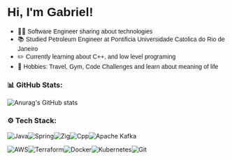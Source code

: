 <link href="https://fonts.googleapis.com/css2?family=Lobster&display=swap" rel="stylesheet">

<h1 style="font-family: 'Lobster', sans-serif; font-weight: 700"> Hi, I'm Gabriel! </h1>


* 👩‍💻 <span style="font-family: 'Lobster', sans-serif;"> Software Engineer sharing about technologies</span>
* :books: <span style="font-family: 'Lobster', sans-serif;"> Studied Petroleum Engineer at Pontificia Universidade Catolica do Rio de Janeiro</span>
* :pencil2: <span style="font-family: 'Lobster', sans-serif;"> Currently learning about C++, and low level programing</span>
* :pill: <span style="font-family: 'Lobster', sans-serif;"> Hobbies: Travel, Gym, Code Challenges and learn about meaning of life</span>

### 📊 GitHub Stats:
![Anurag's GitHub stats](https://github-readme-stats.vercel.app/api?username=devflamenbaum&show_icons=true&bg_color=00000000)


### ⚙️ Tech Stack:

![Java](https://img.shields.io/badge/java-%23ED8B00.svg?style=for-the-badge&logo=java&logoColor=white)![Spring](https://img.shields.io/badge/spring-%236DB33F.svg?style=for-the-badge&logo=spring&logoColor=white)![Zig](https://img.shields.io/badge/zig-F7A41D?style=for-the-badge&logo=zig&logoColor=white)![Cpp](https://img.shields.io/badge/C%2B%2B-00599C?style=for-the-badge&logo=c%2B%2B&logoColor=white)![Apache Kafka](https://img.shields.io/badge/Apache%20Kafka-000?style=for-the-badge&logo=apachekafka)

![AWS](https://img.shields.io/badge/Amazon_AWS-FF9900?style=for-the-badge&logo=amazonaws&logoColor=white)![Terraform](https://img.shields.io/badge/terraform-%235835CC.svg?style=for-the-badge&logo=terraform&logoColor=white)![Docker](https://img.shields.io/badge/docker-%230db7ed.svg?style=for-the-badge&logo=docker&logoColor=white)![Kubernetes](https://img.shields.io/badge/Kubernetes-3069DE?style=for-the-badge&logo=kubernetes&logoColor=white)![Git](https://img.shields.io/badge/git-%23F05033.svg?style=for-the-badge&logo=git&logoColor=white)
